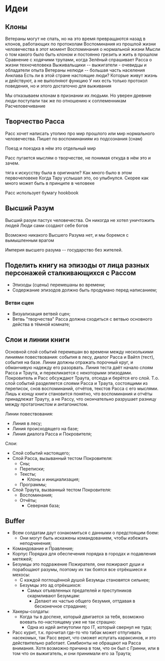 # Идеи
## Клоны

Ветераны могут не спать, но на это время превращаются назад в клонов, работающих по протоколам
    Воспоминания из прошлой жизни человечества в этот момент
        Воспоминания о нормальной жизни
        Мысли о том какого было быть клоном и постоянно грезить и жить в прошлом
Сравнение с ходячими трупами, когда Зелёный спрашивает Расса о жизни техночеловека
Выживальщики -- выжигатели - очевидцы и обладатели опыта
Ветераны нелюди -- большая часть населения Анклава
    Есть ли в этой стране настоящие люди? Которые живут жизнь и действуют, а не выполняют функцию
У них есть только протокол поведения, но и этого достаточно для выживания

Мы отказываем клонам в признании их людьми.
Но уверен древние люди поступали так же по отношению к соплеменникам
Расчеловечивание




## Творчество Расса

Расс хочет написать утопию про мир прошлого или мир нормального человечества.
Пишет по воспоминаниям из подсознания (снам)

   Поезд и поездка в нём это отдельный мир


Расс пугается мыслям о творчестве, не понимая откуда в нём это и зачем.

   тяга к искусству была в оригинале? Как много было в этом первочеловеке
   Когда Тару услышал это, оо улыбнулся. Скорее как много может быть в принципе в человеке

Расс использует бумагу hookbook




## Высший Разум
Высший разум пастух человечества. Он никогда не хотел уничтожить людей
Люди сами создают себе богов

Возможно никакого Высшего Разума нет, и мы боремся с вымышленным врагом

Империя высшего разума -- государство без жителей.




## Поделить книгу на эпизоды от лица разных персонажей сталкивающихся с Рассом

   * Эпизоды (сцены) перемешаны во времени;
   * Содержание эпизодов должно быть продумано перед написанием;



### Ветви сцен

   * Визуализация ветвей сцен;
   * Ветвь "творчества" Расса должна сходиться с ветвью основного действа
     в тёмной комнате;




## Слои и линии книги
Основной слой событий перемешан во времени между несколькими линиями
повествования: события в лесу, диалог Расса и Вайтл (тест), события на базе.
Линии должны отражать порочный круг, и обманчивую надежду его разорвать.
Линия теста даёт начало слоям Расса и Траута, и перекликается с некоторыми
эпизодами. Покровитель и Расс обсуждают Траута, отсюда и берётся его слой.
Т.о. слой событий разделяется слоями Расса и Траута, состоящими из переписок,
снов воспоминаний, отчётов, текстов Расса с его мыслями. Лишь к концу книги
становится понятно, что воспоминания и отчёты принадлежат Трауту, а не Рассу,
что окончательно разрушает разницу между протагонистом и антагонистом.

Линии повествования:

   * Линия в лесу;
   * Линия происходящего на базе;
   * Линия диалога Расса и Покровителя;

Слои:

   - Слой событий настоящего;
   - Слой Расса, вызыванный тестом Покровителя:
     - Сны;
     - Переписки;
     - Тексты;
       - Клоны и инициализация;
     - Программы;
   - Слой Траута, вызванный тестом Покровителя:
     - Воспоминания;
     - Отчёты;
       - Северная база;




## Buffer

   * Всем солдатам даут ознакомиться с данными о предстоящим боем:
      * Они могут быть искажены командованием, чтобы избежать неподчинения;
   * Командование и Правление;
   * Корпус Порядка для обеспечения порядка в городах и подавления метяжей;
   * Безумцы это подражение Пожирателя, они пожирают души и порабощают разумы,
     поэтому их так боятся все отрёкшиеся и мехосы:
      * С каждой поглощённой душой Безумцы становятся сильнее;
      * Безумцы это ад отрёкшихся:
         * Самых отъявленных предателей и преступников скармливают Безумцам:
            * Делают их частью общего безумия, оттдавая в бесконечное страдание;
   * Хакеры-солдаты:
      * Когда ты в доспехе, который двигается за тебя,
        возможно воевать по-настоящему уже не так страшно:
         * Одна из идей антиутопии про IT, который свернул не туда;
   * Расс курит, т.к. прочитал где-то что табак может отпугивать насекомых,
     так Расс верит, что сможет испугать караксинов, и это действительно
     работает. Симбионты не обращают на Расса внимания. Хотя возможно причина
     в том, что он был с Гринни, или в том что он выжигатель, и они принимали
     его за Траута;
